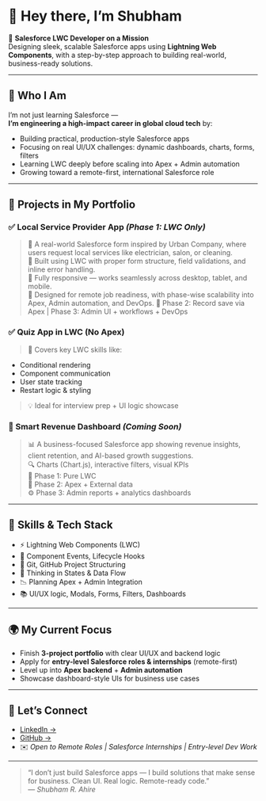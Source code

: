 # 👋 Hey there, I’m Shubham

🎯 **Salesforce LWC Developer on a Mission**  
Designing sleek, scalable Salesforce apps using **Lightning Web Components**, with a step-by-step approach to building real-world, business-ready solutions.

---

## 💼 Who I Am

I’m not just learning Salesforce —  
**I’m engineering a high-impact career in global cloud tech** by:

- Building practical, production-style Salesforce apps  
- Focusing on real UI/UX challenges: dynamic dashboards, charts, forms, filters  
- Learning LWC deeply before scaling into Apex + Admin automation  
- Growing toward a remote-first, international Salesforce role  

---

## 🔨 Projects in My Portfolio

### ✅ Local Service Provider App *(Phase 1: LWC Only)*
> 📌 A real-world Salesforce form inspired by Urban Company, where users request local services like electrician, salon, or cleaning.  
> 🧾 Built using LWC with proper form structure, field validations, and inline error handling.  
> 📱 Fully responsive — works seamlessly across desktop, tablet, and mobile.  
> 🧩 Designed for remote job readiness, with phase-wise scalability into Apex, Admin automation, and DevOps.
> 🔄 Phase 2: Record save via Apex | Phase 3: Admin UI + workflows + DevOps

### ✅ Quiz App in LWC (No Apex)
> 🎯 Covers key LWC skills like:
- Conditional rendering
- Component communication
- User state tracking
- Restart logic & styling  
> 💡 Ideal for interview prep + UI logic showcase

### 🚧 Smart Revenue Dashboard *(Coming Soon)*
> 📊 A business-focused Salesforce app showing revenue insights, client retention, and AI-based growth suggestions.  
> 🔍 Charts (Chart.js), interactive filters, visual KPIs  
> 🧠 Phase 1: Pure LWC  
> 🔮 Phase 2: Apex + External data  
> ⚙️ Phase 3: Admin reports + analytics dashboards

---

## 📌 Skills & Tech Stack

- ⚡ Lightning Web Components (LWC)
- 🔁 Component Events, Lifecycle Hooks
- 📂 Git, GitHub Project Structuring
- 🧠 Thinking in States & Data Flow
- 📉 Planning Apex + Admin Integration
- 📚 UI/UX logic, Modals, Forms, Filters, Dashboards

---

## 🌍 My Current Focus

- Finish **3-project portfolio** with clear UI/UX and backend logic
- Apply for **entry-level Salesforce roles & internships** (remote-first)
- Level up into **Apex backend** + **Admin automation**
- Showcase dashboard-style UIs for business use cases

---

## 🔗 Let’s Connect

- [LinkedIn →](https://www.linkedin.com/in/shubham-ahire-318122176/)
- [GitHub →](https://github.com/Shhubbham23/)
- ✉️ *Open to Remote Roles | Salesforce Internships | Entry-level Dev Work*

---

> “I don’t just build Salesforce apps — I build solutions that make sense for business. Clean UI. Real logic. Remote-ready code.”  
> — *Shubham R. Ahire*
